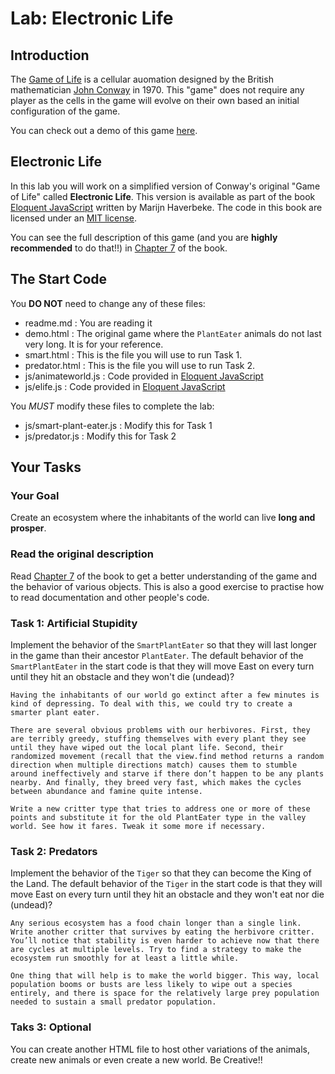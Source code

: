# Lab: Electronic Life

## Introduction

The [Game of Life](https://en.wikipedia.org/wiki/Conway%27s_Game_of_Life) is a cellular auomation designed by the British mathematician [John Conway](https://en.wikipedia.org/wiki/John_Horton_Conway) in 1970. This "game" does not require any player as the cells in the game will evolve on their own based an initial configuration of the game.

You can check out a demo of this game [here](https://github.com/pmav/game-of-life).

## Electronic Life

In this lab you will work on a simplified version of Conway's original "Game of Life" called **Electronic Life**. This version is available as part of the book [Eloquent JavaScript](http://eloquentjavascript.net/) written by Marijn Haverbeke. The code in this book are licensed under an [MIT license](http://opensource.org/licenses/MIT).

You can see the full description of this game (and you are **highly recommended** to do that!!) in [Chapter 7](http://eloquentjavascript.net/07_elife.html) of the book.

## The Start Code
You **DO NOT** need to change any of these files:
  - readme.md          : You are reading it
  - demo.html          : The original game where the `PlantEater` animals do not last very long. It is for your reference.
  - smart.html         : This is the file you will use to run Task 1. 
  - predator.html      : This is the file you will use to run Task 2.
  - js/animateworld.js : Code provided in [Eloquent JavaScript](http://eloquentjavascript.net/)
  - js/elife.js        : Code provided in [Eloquent JavaScript](http://eloquentjavascript.net/)

You *MUST* modify these files to complete the lab:
  - js/smart-plant-eater.js  : Modify this for Task 1
  - js/predator.js           : Modify this for Task 2


## Your Tasks

### Your Goal
Create an ecosystem where the inhabitants of the world can live **long and prosper**.

### Read the original description
Read [Chapter 7](http://eloquentjavascript.net/07_elife.html) of the book to get a better understanding of the game and the behavior of various objects. This is also a good exercise to practise how to read documentation and other people's code.

### Task 1: Artificial Stupidity
Implement the behavior of the `SmartPlantEater` so that they will last longer in the game than their ancestor `PlantEater`. The default behavior of the `SmartPlantEater` in the start code is that they will move East on every turn until they hit an obstacle and they won't die (undead)?

```
Having the inhabitants of our world go extinct after a few minutes is kind of depressing. To deal with this, we could try to create a smarter plant eater.

There are several obvious problems with our herbivores. First, they are terribly greedy, stuffing themselves with every plant they see until they have wiped out the local plant life. Second, their randomized movement (recall that the view.find method returns a random direction when multiple directions match) causes them to stumble around ineffectively and starve if there don’t happen to be any plants nearby. And finally, they breed very fast, which makes the cycles between abundance and famine quite intense.

Write a new critter type that tries to address one or more of these points and substitute it for the old PlantEater type in the valley world. See how it fares. Tweak it some more if necessary.
```

### Task 2: Predators
Implement the behavior of the `Tiger` so that they can become the King of the Land. The default behavior of the `Tiger` in the start code is that they will move East on every turn until they hit an obstacle and they won't eat nor die (undead)?

```
Any serious ecosystem has a food chain longer than a single link. Write another critter that survives by eating the herbivore critter. You’ll notice that stability is even harder to achieve now that there are cycles at multiple levels. Try to find a strategy to make the ecosystem run smoothly for at least a little while.

One thing that will help is to make the world bigger. This way, local population booms or busts are less likely to wipe out a species entirely, and there is space for the relatively large prey population needed to sustain a small predator population.
```

### Taks 3: Optional
You can create another HTML file to host other variations of the animals, create new animals or even create a new world. Be Creative!!





